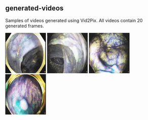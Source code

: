 ## generated-videos

Samples of videos generated using Vid2Pix. All videos contain 20 generated frames.  


![gif](video-to-gif_1.gif) ![gif](video-to-gif_2.gif) ![gif](video-to-gif_3.gif) ![gif](video-to-gif_4.gif)
